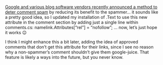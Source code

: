<a href="http://www.google.com/googleblog/2005/01/preventing-comment-spam.html" target="_blank" class="broken_link">Google and various blog software vendors recently announced a method to deter comment spam</a> by reducing its benefit to the spammer&#8230; it sounds like a pretty good idea, so I updated my installation of .Text to use this new attribute in the comment section by adding just a single line within comments.cs: namelink.Attributes[&#8220;rel&#8221;] = &#8220;nofollow&#8221;; &#8230; now, let&#8217;s just hope it works 😉

I think I might enhance this a bit later, adding the idea of approved comments that don&#8217;t get this attribute for their links, since I see no reason why a non-spammer&#8217;s comment shouldn&#8217;t give them google-juice. That feature is likely a ways into the future, but you never know.